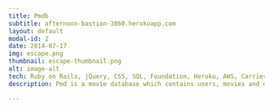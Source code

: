 ```yaml
---
title: Pmdb
subtitle: afternoon-bastion-3860.herokuapp.com
layout: default
modal-id: 2
date: 2014-07-17
img: escape.png
thumbnail: escape-thumbnail.png
alt: image-alt
tech: Ruby on Rails, jQuery, CSS, SQL, Foundation, Heroku, AWS, Carrierwave, Pg_search, Device
description: Pmd is a movie database which contains users, movies and directors. The user is able to sign up for a profile and edit it any time. Any user can add or edit a Movie or Director in the database. Every movie has review comments and ratings. The user can only edit and delete reviews that belong to him. Only the administrator can delete a movie or a director. Additionally there is a search bar which searches by title of a movie.

---
```

